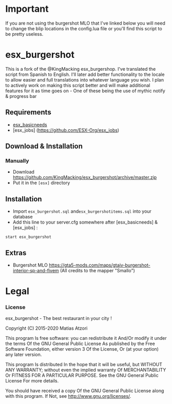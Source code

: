 # Important
If you are not using the burgershot MLO that I've linked below you will need to change the blip locations in the config.lua file or you'll find this script to be pretty useless.

# esx_burgershot
This is a fork of the @KingMacking esx_burgershop. I've translated the script from Spanish to English. I'll later add better functionality to the locale to allow easier and full translations into whatever language you wish. I plan to actively work on making this script better and will make additional features for it as time goes on - One of these being the use of mythic notify & progress bar 

## Requirements
- [esx_basicneeds](https://github.com/ESX-Org/esx_basicneeds)
- [esx_jobs] (https://github.com/ESX-Org/esx_jobs)

## Download & Installation

### Manually
- Download https://github.com/KingMacking/esx_burgershot/archive/master.zip
- Put it in the `[esx]` directory


## Installation
- Import `esx_burgershot.sql` and`esx_burgershotitems.sql` into your database
- Add this line to your server.cfg somewhere after [esx_basicneeds] &[esx_jobs] :

```
start esx_burgershot
```
## Extras
- Burgershot MLO https://gta5-mods.com/maps/gtaiv-burgershot-interior-sp-and-fivem (All credits to the mapper "Smallo")



# Legal
### License
esx_burgershot - The best restaurant in your city !

Copyright (C) 2015-2020 Matias Atzori

This program Is free software: you can redistribute it And/Or modify it under the terms Of the GNU General Public License As published by the Free Software Foundation, either version 3 Of the License, Or (at your option) any later version.

This program Is distributed In the hope that it will be useful, but WITHOUT ANY WARRANTY; without even the implied warranty Of MERCHANTABILITY Or FITNESS FOR A PARTICULAR PURPOSE. See the GNU General Public License For more details.

You should have received a copy Of the GNU General Public License along with this program. If Not, see http://www.gnu.org/licenses/.
